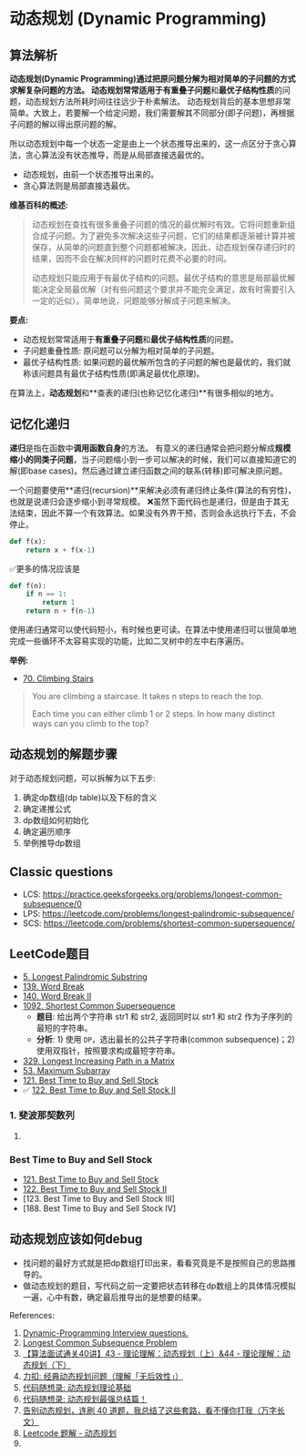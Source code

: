 # 动态规划 (Dynamic Programming)

## 算法解析
**动态规划(Dynamic Programming)**通过把原问题分解为相对简单的子问题的方式求解复杂问题的方法。
动态规划常常适用于**有重叠子问题**和**最优子结构性质**的问题，动态规划方法所耗时间往往远少于朴素解法。
动态规划背后的基本思想非常简单。大致上，若要解一个给定问题，我们需要解其不同部分(即子问题)，再根据子问题的解以得出原问题的解。

所以动态规划中每一个状态一定是由上一个状态推导出来的，这一点区分于贪心算法，贪心算法没有状态推导，而是从局部直接选最优的。
* 动态规划，由前一个状态推导出来的。
* 贪心算法则是局部直接选最优。

**维基百科的概述:**
> 动态规划在查找有很多重叠子问题的情况的最优解时有效。它将问题重新组合成子问题。为了避免多次解决这些子问题，它们的结果都逐渐被计算并被保存，从简单的问题直到整个问题都被解决。因此，动态规划保存递归时的结果，因而不会在解决同样的问题时花费不必要的时间。
>
> 动态规划只能应用于有最优子结构的问题。最优子结构的意思是局部最优解能决定全局最优解（对有些问题这个要求并不能完全满足，故有时需要引入一定的近似）。简单地说，问题能够分解成子问题来解决。


**要点:**
* 动态规划常常适用于**有重叠子问题**和**最优子结构性质**的问题。
* 子问题重叠性质: 原问题可以分解为相对简单的子问题。
* 最优子结构性质: 如果问题的最优解所包含的子问题的解也是最优的，我们就称该问题具有最优子结构性质(即满足最优化原理)。


在算法上，**动态规划**和**查表的递归(也称记忆化递归)**有很多相似的地方。

## 记忆化递归
**递归**是指在函数中**调用函数自身**的方法。
有意义的递归通常会把问题分解成**规模缩小的同类子问题**，当子问题缩小到一步可以解决的时候，我们可以直接知道它的解(即base cases)。然后通过建立递归函数之间的联系(转移)即可解决原问题。

一个问题要使用**递归(recursion)**来解决必须有递归终止条件(算法的有穷性)，也就是说递归会逐步缩小到寻常规模。
:x:虽然下面代码也是递归，但是由于其无法结束，因此不算一个有效算法。如果没有外界干预，否则会永远执行下去，不会停止。
```python
def f(x):
    return x + f(x-1)
```
:white_check_mark:更多的情况应该是
```python
def f(n):
    if n == 1:
        return 1
    return n + f(n-1)
```
使用递归通常可以使代码短小，有时候也更可读。在算法中使用递归可以很简单地完成一些循环不太容易实现的功能，比如二叉树中的左中右序遍历。


**举例:**
* [70. Climbing Stairs](https://leetcode.com/problems/climbing-stairs/)
> You are climbing a staircase. It takes n steps to reach the top.
> 
> Each time you can either climb 1 or 2 steps. In how many distinct ways can you climb to the top?


## 动态规划的解题步骤
对于动态规划问题，可以拆解为以下五步:
1. 确定dp数组(dp table)以及下标的含义
2. 确定递推公式
3. dp数组如何初始化
4. 确定遍历顺序
5. 举例推导dp数组



## Classic questions
* LCS: https://practice.geeksforgeeks.org/problems/longest-common-subsequence/0
* LPS: https://leetcode.com/problems/longest-palindromic-subsequence/
* SCS: https://leetcode.com/problems/shortest-common-supersequence/


## LeetCode题目
* [5. Longest Palindromic Substring](https://leetcode.com/problems/longest-palindromic-substring/)
* [139. Word Break](https://leetcode.com/problems/word-break/)
* [140. Word Break II](https://leetcode.com/problems/word-break-ii/)
* [1092. Shortest Common Supersequence](https://leetcode.com/problems/shortest-common-supersequence/)   
  * **题目**: 给出两个字符串 str1 和 str2, 返回同时以 str1 和 str2 作为子序列的最短的字符串。    
  * **分析**: 1) 使用 `DP`，选出最长的公共子字符串(common subsequence)；2) 使用双指针，按照要求构成最短字符串。
* [329. Longest Increasing Path in a Matrix](https://leetcode.com/problems/longest-increasing-path-in-a-matrix/)
* [53. Maximum Subarray](https://leetcode.com/problems/maximum-subarray/)
* [121. Best Time to Buy and Sell Stock](https://leetcode.com/problems/best-time-to-buy-and-sell-stock/)
* ✅ [122. Best Time to Buy and Sell Stock II](https://leetcode.com/problems/best-time-to-buy-and-sell-stock-ii/)

### 1. 斐波那契数列
1. []()

### Best Time to Buy and Sell Stock
* [121. Best Time to Buy and Sell Stock](https://leetcode.com/problems/best-time-to-buy-and-sell-stock/)
* [122. Best Time to Buy and Sell Stock II](https://leetcode.com/problems/best-time-to-buy-and-sell-stock-ii/)
* [123. Best Time to Buy and Sell Stock III]
* [188. Best Time to Buy and Sell Stock IV]


## 动态规划应该如何debug
* 找问题的最好方式就是把dp数组打印出来，看看究竟是不是按照自己的思路推导的。
* 做动态规划的题目，写代码之前一定要把状态转移在dp数组上的具体情况模拟一遍，心中有数，确定最后推导出的是想要的结果。


References:
1. [Dynamic-Programming Interview questions.](https://leetcode.com/discuss/interview-question/344578/Dynamic-Programming-Interview-questions.)
2. [Longest Common Subsequence Problem](https://en.m.wikipedia.org/wiki/Longest_common_subsequence_problem)
3. [【算法面试通关40讲】43 - 理论理解：动态规划（上）&44 - 理论理解：动态规划（下）](https://blog.nowcoder.net/n/425f1a25e0684097928c0bd306b93079)
4. [力扣: 经典动态规划问题（理解「无后效性」）](https://leetcode.cn/problems/maximum-subarray/solutions/9058/dong-tai-gui-hua-fen-zhi-fa-python-dai-ma-java-dai/)
5. [代码随想录: 动态规划理论基础](https://github.com/youngyangyang04/leetcode-master/blob/master/problems/%E5%8A%A8%E6%80%81%E8%A7%84%E5%88%92%E7%90%86%E8%AE%BA%E5%9F%BA%E7%A1%80.md)
6. [代码随想录: 动态规划最强总结篇！](https://github.com/youngyangyang04/leetcode-master/blob/master/problems/%E5%8A%A8%E6%80%81%E8%A7%84%E5%88%92%E6%80%BB%E7%BB%93%E7%AF%87.md)
7. [告别动态规划，连刷 40 道题，我总结了这些套路，看不懂你打我（万字长文）](https://zhuanlan.zhihu.com/p/91582909)
8. [Leetcode 题解 - 动态规划](https://gitcode.com/CyC2018/CS-Notes/blob/master/notes/Leetcode%20%E9%A2%98%E8%A7%A3%20-%20%E5%8A%A8%E6%80%81%E8%A7%84%E5%88%92.md#0-1-%E8%83%8C%E5%8C%85?utm_source=csdn_github_accelerator)
9. 
